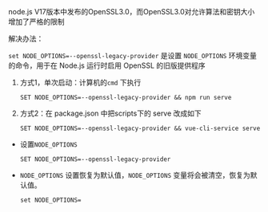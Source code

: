 node.js V17版本中发布的OpenSSL3.0，而OpenSSL3.0对允许算法和密钥大小增加了严格的限制

解决办法：

`set NODE_OPTIONS=--openssl-legacy-provider` 是设置 `NODE_OPTIONS` 环境变量的命令，用于在 Node.js 运行时启用 OpenSSL 的旧版提供程序

1. 方式1，单次启动：计算机的`cmd` 下执行

   ```shell
   SET NODE_OPTIONS=--openssl-legacy-provider && npm run serve
   ```

2. 方式2：在 package.json 中把scripts下的 serve 改成如下

   ```shell
   SET NODE_OPTIONS=--openssl-legacy-provider && vue-cli-service serve
   ```




- 设置`NODE_OPTIONS`

   ```shell
   SET NODE_OPTIONS=--openssl-legacy-provider
   ```

- `NODE_OPTIONS` 设置恢复为默认值，`NODE_OPTIONS` 变量将会被清空，恢复为默认值。

   ```shell
   set NODE_OPTIONS=
   ```
   
   
